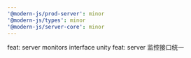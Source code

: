 ```yaml
---
'@modern-js/prod-server': minor
'@modern-js/types': minor
'@modern-js/server-core': minor
---
```


feat: server monitors interface unity
feat: server 监控接口统一
